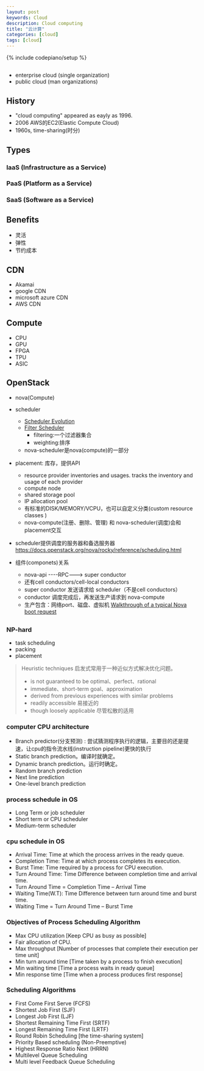 ```yaml
---
layout: post
keywords: Cloud 
description: Cloud computing
title: "云计算"
categories: [cloud]
tags: [cloud]
---
```

{% include codepiano/setup %}

## 
* enterprise cloud (single organization)
* public cloud (man organizations)

## History
* "cloud computing" appeared as eayly as 1996.
* 2006 AWS的EC2(Elastic Compute Cloud) 
* 1960s, time-sharing(时分)


## Types
### IaaS (Infrastructure as a Service)
### PaaS (Platform as a Service)
### SaaS (Software as a Service)

## Benefits
* 灵活
* 弹性
* 节约成本

## CDN
* Akamai
* google CDN
* microsoft azure CDN
* AWS CDN

## Compute
* CPU
* GPU
* FPGA
* TPU
* ASIC


## OpenStack
* nova(Compute)
* scheduler
    *  [Scheduler Evolution](https://docs.openstack.org/nova/rocky/reference/scheduler-evolution.html)  
    * [Filter Scheduler](https://docs.openstack.org/nova/rocky/user/filter-scheduler.html)
        * filtering:一个过滤器集合
        * weighting:排序
    * nova-scheduler是nova(compute)的一部分
* placement: 库存，提供API
    * resource provider inventories and usages. tracks the inventory and usage of each provider
    * compute node
    * shared storage pool
    *  IP allocation pool
    * 有标准的DISK/MEMORY/VCPU，也可以自定义分类(custom resource classes )
    * nova-compute(注册、删除、管理) 和 nova-scheduler(调度)会和placement交互

* scheduler提供调度的服务器和备选服务器 https://docs.openstack.org/nova/rocky/reference/scheduling.html
* 组件(componets)关系
  * nova-api  ----RPC--->  super conductor
  * 还有cell conductors/cell-local conductors
  * super conductor 发送请求给 scheduler（不是cell conductors）
  * conductor 调度完成后，再发送生产请求到 nova-compute
  * 生产包含：网络port、磁盘、虚拟机
[Walkthrough of a typical Nova boot request](https://github.com/jaypipes/articles/blob/master/openstack/walkthrough-launch-instance-request.md#call-scheduler-select-destinations)


## 
### NP-hard
* task scheduling 
* packing 
* placement

> Heuristic techniques 启发式常用于一种近似方式解决优化问题。
> * is not guaranteed to be optimal、perfect、rational
> * immediate、short-term goal、approximation
> * derived from previous experiences with similar problems
> * readily accessible 易接近的
> * though loosely applicable 尽管松散的适用

### computer CPU  architecture
* Branch predictor(分支预测) : 尝试猜测程序执行的逻辑，主要目的还是提速，让cpu的指令流水线(instruction pipeline)更快的执行
* Static branch prediction。编译时就确定。
* Dynamic branch prediction。运行时确定。
* Random branch prediction
* Next line prediction
* One-level branch prediction

### process schedule in OS
* Long Term or job scheduler 
* Short term or CPU scheduler 
* Medium-term scheduler

### cpu schedule in OS
* Arrival Time: Time at which the process arrives in the ready queue.
* Completion Time: Time at which process completes its execution.
* Burst Time: Time required by a process for CPU execution.
* Turn Around Time: Time Difference between completion time and arrival time.
* Turn Around Time = Completion Time – Arrival Time
* Waiting Time(W.T): Time Difference between turn around time and burst time.
* Waiting Time = Turn Around Time – Burst Time

### Objectives of Process Scheduling Algorithm
* Max CPU utilization [Keep CPU as busy as possible]
* Fair allocation of CPU.
* Max throughput [Number of processes that complete their execution per time unit]
* Min turn around time [Time taken by a process to finish execution]
* Min waiting time [Time a process waits in ready queue]
* Min response time [Time when a process produces first response]

### Scheduling Algorithms
* First Come First Serve (FCFS)
* Shortest Job First (SJF)
* Longest Job First (LJF)
* Shortest Remaining Time First (SRTF)
* Longest Remaining Time First (LRTF)
* Round Robin Scheduling [the time-sharing system]
* Priority Based scheduling (Non-Preemptive)
* Highest Response Ratio Next (HRRN)
* Multilevel Queue Scheduling
* Multi level Feedback Queue Scheduling